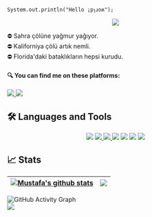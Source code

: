 <!--### Hi there 👋
**Enummethod/Enummethod** is a ✨ _special_ ✨ repository because its `README.md` (this file) appears on your GitHub profile.
Here are some ideas to get you started:

- 👀 I'm interested in Back-end development
-  I’m currently working on ...
- 🌱 I’m currently learning ...
- 👯 I’m looking to collaborate on ...
- 🤔 I’m looking for help with ...
- 💬 Ask me about ...
- 📫 How to reach me: ...
- 😄 Pronouns: ...
- ⚡ Fun fact: ...
--> 

                                                    System.out.println("Hello ¡pๅɹoʍ");
                                                  
<p align = "center">
<a href ="https://www.world.com" target ="_blank"> <img src="https://user-images.githubusercontent.com/80968031/202825096-e1bae183-88f6-4483-af82-16dee09c5a7d.gif"/></a> </p>

 :no_entry: Sahra çölüne yağmur yağıyor.                          
 :no_entry: Kaliforniya çölü artık nemli.                    
 :no_entry: Florida'daki bataklıkların hepsi kurudu.                       

 #### 🔍 You can find me on these platforms:

<a href="https://www.linkedin.com/in/mustafayasar44/" target="_blank">
  <img src="https://img.shields.io/badge/linkedin-%230077B5.svg?style=for-the-badge&logo=linkedin&logoColor=6cff95&color=22272e">
</a>
<a href="https://www.hackerrank.com/mustafayashar44?hr_r=1" target="_blank">
  <img src="https://img.shields.io/badge/-Hackerrank-2EC866?style=for-the-badge&logo=HackerRank&logoColor=6cff95&color=22272e">
</a>

## 🛠 Languages and Tools

<p align = "center">
 <a href ="https://www.java.com" target ="_blank"> <img src="https://img.icons8.com/nolan/64/java-coffee-cup-logo.png"/></a> 
 <a href ="https://hibernate.org/  target ="_blank"> <img src="https://user-images.githubusercontent.com/80968031/143249225-730c2a2a-b9eb-4d13-bfc6-783f5ba2b735.png"</a>
 <a href ="https://spring.io/  target ="_blank"> <img src="https://user-images.githubusercontent.com/80968031/143249577-6c3205c7-f736-48c3-955b-4e882e1fddad.png"</a>
 <a href ="https://www.microsoft.com/tr-tr/sql-server/sql-server-2019" target ="_blank"> <img src="https://img.icons8.com/color/48/000000/microsoft-sql-server.png"/></a>
 <a href ="https://www.docker.com/" target ="_blank"> <img src="https://user-images.githubusercontent.com/80968031/143250166-f383d00e-92ac-4840-abd5-c070af9bc5e7.png"/></a>  
 <a href ="https://docs.microsoft.com/tr-tr/visualstudio/get-started/csharp/?view=vs-2019" target ="_blank"> <img src="https://img.icons8.com/ios-filled/50/000000/c-sharp-logo.png"/></a> 
 <a href ="https://www.postgresql.org/" target ="_blank"> <img src="https://user-images.githubusercontent.com/80968031/202824452-f506ab2c-a186-4911-b361-419f426076f6.png"/></a> 
 </p>

## 📈 Stats

| <a href="https://github.com/Enummethod/Enummethod/github-readme-stats"><img align="center" src="https://github-readme-stats.vercel.app/api?username=Enummethod&count_private=true&show_icons=true&hide=prs,issues&include_all_commits=true&hide_border=true&custom_title=My%20Stats&title_color=6cff95&text_color=ffffff&icon_color=2bbc8a&bg_color=22272e" alt="Mustafa's github stats" /></a> | <a href="https://github.com/Enummethod/Enummethod/github-readme-stats"><img align="center" src="https://github-readme-stats.vercel.app/api/top-langs/?username=Enummethod&langs_count=8&layout=compact&hide_border=true&title_color=6cff95&text_color=ffffff&icon_color=2bbc8a&bg_color=22272e" /></a> |
| ------------- | ------------- |
   
![GitHub Activity Graph](https://activity-graph.herokuapp.com/graph?username=Enummethod&theme=react-dark&custom_title=My%20Contributions%20Graph%20is%20like%20a%20Rollercoster%20Ride&bg_color=3333cc&color=ffffff&line=ffffff&point=ffffff&area=true&hide_border=true)  
<img src="https://user-images.githubusercontent.com/73097560/115834477-dbab4500-a447-11eb-908a-139a6edaec5c.gif">
